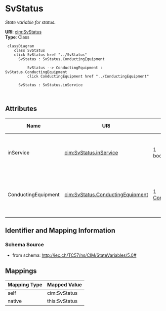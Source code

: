 # SvStatus


_State variable for status._





**URI**: [cim:SvStatus](http://iec.ch/TC57/CIM100#SvStatus)<br />
**Type**: Class




```mermaid
 classDiagram
    class SvStatus
    click SvStatus href "../SvStatus"
      SvStatus : SvStatus.ConductingEquipment
        
          SvStatus --> ConductingEquipment : SvStatus.ConductingEquipment
          click ConductingEquipment href "../ConductingEquipment"
        
      SvStatus : SvStatus.inService
        
      
```




<!-- no inheritance hierarchy -->


## Attributes


| Name | URI | Cardinality and Range | Description | Inheritance |
| ---  | --- | --- | --- | --- |
| inService | [cim:SvStatus.inService](http://iec.ch/TC57/CIM100#SvStatus.inService) | 1 <br />  boolean  | The in service status as a result of topology processing | direct |
| ConductingEquipment | [cim:SvStatus.ConductingEquipment](http://iec.ch/TC57/CIM100#SvStatus.ConductingEquipment) | 1 <br />  [ConductingEquipment](ConductingEquipment.md)  | The conducting equipment associated with the status state variable | direct |









## Identifier and Mapping Information







### Schema Source


* from schema: http://iec.ch/TC57/ns/CIM/StateVariables/5.0#





## Mappings

| Mapping Type | Mapped Value |
| ---  | ---  |
| self | cim:SvStatus |
| native | this:SvStatus |





